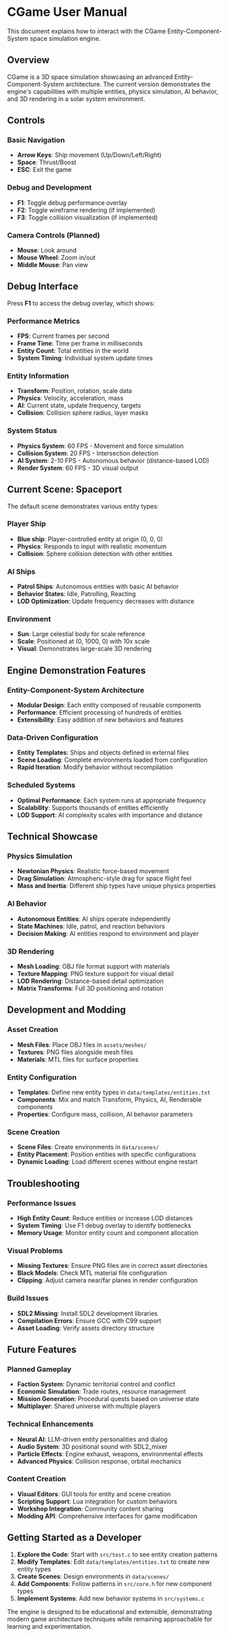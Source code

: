 # CGame User Manual

This document explains how to interact with the CGame Entity-Component-System space simulation engine.

## Overview

CGame is a 3D space simulation showcasing an advanced Entity-Component-System architecture. The current version demonstrates the engine's capabilities with multiple entities, physics simulation, AI behavior, and 3D rendering in a solar system environment.

## Controls

### Basic Navigation
- **Arrow Keys**: Ship movement (Up/Down/Left/Right)
- **Space**: Thrust/Boost
- **ESC**: Exit the game

### Debug and Development
- **F1**: Toggle debug performance overlay
- **F2**: Toggle wireframe rendering (if implemented)
- **F3**: Toggle collision visualization (if implemented)

### Camera Controls (Planned)
- **Mouse**: Look around
- **Mouse Wheel**: Zoom in/out
- **Middle Mouse**: Pan view

## Debug Interface

Press **F1** to access the debug overlay, which shows:

### Performance Metrics
- **FPS**: Current frames per second
- **Frame Time**: Time per frame in milliseconds
- **Entity Count**: Total entities in the world
- **System Timing**: Individual system update times

### Entity Information
- **Transform**: Position, rotation, scale data
- **Physics**: Velocity, acceleration, mass
- **AI**: Current state, update frequency, targets
- **Collision**: Collision sphere radius, layer masks

### System Status
- **Physics System**: 60 FPS - Movement and force simulation
- **Collision System**: 20 FPS - Intersection detection
- **AI System**: 2-10 FPS - Autonomous behavior (distance-based LOD)
- **Render System**: 60 FPS - 3D visual output

## Current Scene: Spaceport

The default scene demonstrates various entity types:

### Player Ship
- **Blue ship**: Player-controlled entity at origin (0, 0, 0)
- **Physics**: Responds to input with realistic momentum
- **Collision**: Sphere collision detection with other entities

### AI Ships
- **Patrol Ships**: Autonomous entities with basic AI behavior
- **Behavior States**: Idle, Patrolling, Reacting
- **LOD Optimization**: Update frequency decreases with distance

### Environment
- **Sun**: Large celestial body for scale reference
- **Scale**: Positioned at (0, 1000, 0) with 10x scale
- **Visual**: Demonstrates large-scale 3D rendering

## Engine Demonstration Features

### Entity-Component-System Architecture
- **Modular Design**: Each entity composed of reusable components
- **Performance**: Efficient processing of hundreds of entities
- **Extensibility**: Easy addition of new behaviors and features

### Data-Driven Configuration
- **Entity Templates**: Ships and objects defined in external files
- **Scene Loading**: Complete environments loaded from configuration
- **Rapid Iteration**: Modify behavior without recompilation

### Scheduled Systems
- **Optimal Performance**: Each system runs at appropriate frequency
- **Scalability**: Supports thousands of entities efficiently
- **LOD Support**: AI complexity scales with importance and distance

## Technical Showcase

### Physics Simulation
- **Newtonian Physics**: Realistic force-based movement
- **Drag Simulation**: Atmospheric-style drag for space flight feel
- **Mass and Inertia**: Different ship types have unique physics properties

### AI Behavior
- **Autonomous Entities**: AI ships operate independently
- **State Machines**: Idle, patrol, and reaction behaviors
- **Decision Making**: AI entities respond to environment and player

### 3D Rendering
- **Mesh Loading**: OBJ file format support with materials
- **Texture Mapping**: PNG texture support for visual detail
- **LOD Rendering**: Distance-based detail optimization
- **Matrix Transforms**: Full 3D positioning and rotation

## Development and Modding

### Asset Creation
- **Mesh Files**: Place OBJ files in `assets/meshes/`
- **Textures**: PNG files alongside mesh files
- **Materials**: MTL files for surface properties

### Entity Configuration
- **Templates**: Define new entity types in `data/templates/entities.txt`
- **Components**: Mix and match Transform, Physics, AI, Renderable components
- **Properties**: Configure mass, collision, AI behavior parameters

### Scene Creation
- **Scene Files**: Create environments in `data/scenes/`
- **Entity Placement**: Position entities with specific configurations
- **Dynamic Loading**: Load different scenes without engine restart

## Troubleshooting

### Performance Issues
- **High Entity Count**: Reduce entities or increase LOD distances
- **System Timing**: Use F1 debug overlay to identify bottlenecks
- **Memory Usage**: Monitor entity count and component allocation

### Visual Problems
- **Missing Textures**: Ensure PNG files are in correct asset directories
- **Black Models**: Check MTL material file configuration
- **Clipping**: Adjust camera near/far planes in render configuration

### Build Issues
- **SDL2 Missing**: Install SDL2 development libraries
- **Compilation Errors**: Ensure GCC with C99 support
- **Asset Loading**: Verify assets directory structure

## Future Features

### Planned Gameplay
- **Faction System**: Dynamic territorial control and conflict
- **Economic Simulation**: Trade routes, resource management
- **Mission Generation**: Procedural quests based on universe state
- **Multiplayer**: Shared universe with multiple players

### Technical Enhancements
- **Neural AI**: LLM-driven entity personalities and dialog
- **Audio System**: 3D positional sound with SDL2_mixer
- **Particle Effects**: Engine exhaust, weapons, environmental effects
- **Advanced Physics**: Collision response, orbital mechanics

### Content Creation
- **Visual Editors**: GUI tools for entity and scene creation
- **Scripting Support**: Lua integration for custom behaviors
- **Workshop Integration**: Community content sharing
- **Modding API**: Comprehensive interfaces for game modification

## Getting Started as a Developer

1. **Explore the Code**: Start with `src/test.c` to see entity creation patterns
2. **Modify Templates**: Edit `data/templates/entities.txt` to create new entity types
3. **Create Scenes**: Design environments in `data/scenes/`
4. **Add Components**: Follow patterns in `src/core.h` for new component types
5. **Implement Systems**: Add new behavior systems in `src/systems.c`

The engine is designed to be educational and extensible, demonstrating modern game architecture techniques while remaining approachable for learning and experimentation.

